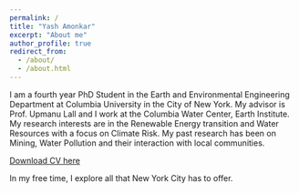 ```yaml
---
permalink: /
title: "Yash Amonkar"
excerpt: "About me"
author_profile: true
redirect_from: 
  - /about/
  - /about.html
---
```


I am a fourth year PhD Student in the Earth and Environmental Engineering Department at Columbia University in the City of New York. 
My advisor is Prof. Upmanu Lall and I work at the Columbia Water Center, Earth Institute.
My research interests are in the Renewable Energy transition and Water Resources with a focus on Climate Risk. 
My past research has been on Mining, Water Pollution and their interaction with local communities. 

[Download CV here](http://yashamonkar.github.io/files/Academic_CV.pdf)


In my free time, I explore all that New York City has to offer.  
